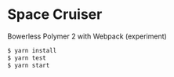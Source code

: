 # Space Cruiser

Bowerless Polymer 2 with Webpack (experiment)

```sh
$ yarn install
$ yarn test
$ yarn start
```
